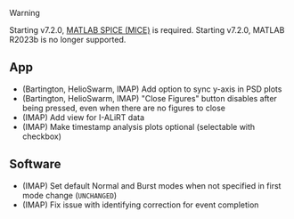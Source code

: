 > [!WARNING]  
> Starting v7.2.0, [MATLAB SPICE (MICE)](https://naif.jpl.nasa.gov/naif/toolkit_MATLAB.html) is required.
> Starting v7.2.0, MATLAB R2023b is no longer supported.

## App

- (Bartington, HelioSwarm, IMAP) Add option to sync y-axis in PSD plots
- (Bartington, HelioSwarm, IMAP) "Close Figures" button disables after being pressed, even when there are no figures to close
- (IMAP) Add view for I-ALiRT data
- (IMAP) Make timestamp analysis plots optional (selectable with checkbox)

## Software

- (IMAP) Set default Normal and Burst modes when not specified in first mode change (`UNCHANGED`)
- (IMAP) Fix issue with identifying correction for event completion
